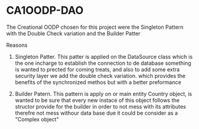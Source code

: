 # CA1OODP-DAO

The Creational OODP chosen for this project were the Singleton Pattern with the Double Check variation and the Builder Patter

Reasons
1. Singleton Patter. This patter is applied on the DataSource class which is the one incharge to establish the connection to de database
   something is wanted to prected for coming treats, and also to add some extra security layer we add the double check variation. which provides 
   the benefits of the synchronized methos but with a better preformance

2. Builder Patern. This pattern is apply on or main entity Country object, is wanted to be sure that every new instace of this object
   follows the structor provide for the builder in order to not mess with its attributes therefre not mess 
   withour data base due it could be consider as a "Complex object"
   

